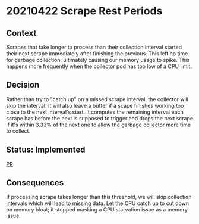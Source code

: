 # 20210422 Scrape Rest Periods

## Context
Scrapes that take longer to process than their collection interval started their next scrape immediately after finishing the previous. This left no time for garbage collection, ultimately causing our memory usage to spike.
This happens more frequently when the collector pod has too low of a CPU limit.

## Decision
Rather than try to "catch up" on a missed scrape interval, the collector will skip the interval. It will also leave a buffer if a scape finishes working too close to the next interval's start.
It computes the remaining interval each scrape has before the next is supposed to trigger and drops the next scrape if it's within 3.33% of the next one to allow the garbage collector more time to collect.

## Status: Implemented
[PR](https://github.com/wavefrontHQ/observability-for-kubernetes/commit/042eea52c37c9595e8e033cd7eed2ffdb00d1310)

## Consequences
If processing scrape takes longer than this threshold, we will skip collection intervals which will lead to missing data.
Let the CPU catch up to cut down on memory bloat; it stopped masking a CPU starvation issue as a memory issue.
